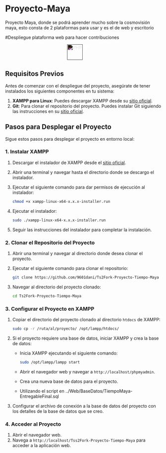 # Proyecto-Maya
Proyecto Maya, donde se podrá aprender mucho sobre la cosmovisión maya, esto consta de 2 plataformas para usar y es el de web y escritorio

#Despliegue plataforma web para hacer contribuciones
<p align="center">
  <img src="https://www.php.net/images/logos/php-logo.svg" alt="PHP" width="50" style="filter: invert(100%);"/>
  <img src="https://external-content.duckduckgo.com/iu/?u=https%3A%2F%2Fi0.wp.com%2Fsoftfamed.com%2Fwp-content%2Fuploads%2F2020%2F10%2FXAMPP.jpg&f=1&nofb=1&ipt=af2b26d6b0f3d0dde2a2d7f60a6d8a7beca5333ca80b2c8660997aad86010ca3&ipo=images" alt="XAMPP" width="50" style="filter: brightness(0) invert(1);/>
  <img src="https://git-scm.com/images/logos/downloads/Git-Logo-2Color.png" alt="Git" width="50"/>
</p>

## Requisitos Previos
Antes de comenzar con el despliegue del proyecto, asegúrate de tener instalados los siguientes componentes en tu sistema:

1. **XAMPP para Linux**: Puedes descargar XAMPP desde su [sitio oficial](https://www.apachefriends.org/es/index.html).
2. **Git**: Para clonar el repositorio del proyecto. Puedes instalar Git siguiendo las instrucciones en su [sitio oficial](https://git-scm.com/book/en/v2/Getting-Started-Installing-Git).

## Pasos para Desplegar el Proyecto

Sigue estos pasos para desplegar el proyecto en entorno local:

### 1. Instalar XAMPP

1. Descargar el instalador de XAMPP desde el [sitio oficial](https://www.apachefriends.org/es/index.html).
2. Abrir una terminal y navegar hasta el directorio donde se descargo el instalador.
3. Ejecutar el siguiente comando para dar permisos de ejecución al instalador:

    ```bash
    chmod +x xampp-linux-x64-x.x.x-installer.run
    ```

4. Ejecutar el instalador:

    ```bash
    sudo ./xampp-linux-x64-x.x.x-installer.run
    ```

5. Seguir las instrucciones del instalador para completar la instalación.

### 2. Clonar el Repositorio del Proyecto

1. Abrir una terminal y navegar al directorio donde desea clonar el proyecto.
2. Ejecutar el siguiente comando para clonar el repositorio:

    ```bash
    git clone https://github.com/9601dani/Ts2Fork-Proyecto-Tiempo-Maya
    ```

3. Navegar al directorio del proyecto clonado:

    ```bash
    cd Ts2Fork-Proyecto-Tiempo-Maya
    ```

### 3. Configurar el Proyecto en XAMPP

1. Copiar el directorio del proyecto clonado al directorio `htdocs` de XAMPP:

    ```bash
    sudo cp -r /ruta/al/proyecto/ /opt/lampp/htdocs/
    ```

2. Si el proyecto requiere una base de datos, iniciar XAMPP y crea la base de datos:

    - Inicia XAMPP ejecutando el siguiente comando:

        ```bash
        sudo /opt/lampp/lampp start
        ```

    - Abrir el navegador web y navegar a `http://localhost/phpmyadmin`.
    - Crea una nueva base de datos para el proyecto.
    - Utilizando el script en ../Web/BaseDatos/TiempoMaya-EntregableFinal.sql

3. Configurar el archivo de conexión a la base de datos del proyecto con los detalles de la base de datos que se creo.

### 4. Acceder al Proyecto

1. Abrir el navegador web.
2. Navega a `http://localhost/Tss2Fork-Proyecto-Tiempo-Maya` para acceder a la aplicación web.
